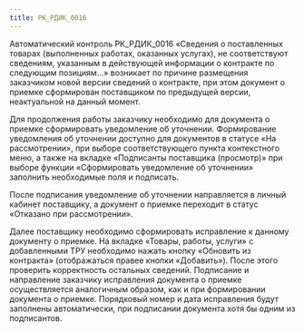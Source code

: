 ```yaml
---
title: РК_РДИК_0016
---
```


Автоматический контроль РК_РДИК_0016 «Сведения о поставленных товарах (выполненных работах, оказанных услугах), не соответствуют сведениям, указанным в действующей информации о контракте по следующим позициям...» возникает по причине размещения заказчиком новой версии сведений о контракте, при этом документ о приемке сформирован поставщиком по предыдущей версии, неактуальной на данный момент.

Для продолжения работы заказчику необходимо для документа о приемке сформировать уведомление об уточнении. Формирование уведомления об уточнении доступно для документов в статусе «На рассмотрении», при выборе соответствующего пункта контекстного меню, а также на вкладке «Подписанты поставщика (просмотр)» при выборе функции «Сформировать уведомление об уточнении» заполнить необходимые поля и подписать.

После подписания уведомление об уточнении направляется в личный кабинет поставщику, а документ о приемке переходит в статус «Отказано при рассмотрении».

Далее поставщику необходимо сформировать исправление к данному документу о приемке. На вкладке «Товары, работы, услуги» с добавленными ТРУ необходимо нажать кнопку «Обновить из контракта» (отображаться правее кнопки «Добавить»). После этого проверить корректность остальных сведений. Подписание и направление заказчику исправления документа о приемке осуществляется аналогичным образом, как и при формировании документа о приемке. Порядковый номер и дата исправления будут заполнены автоматически, при подписании документа хотя бы одним из подписантов.